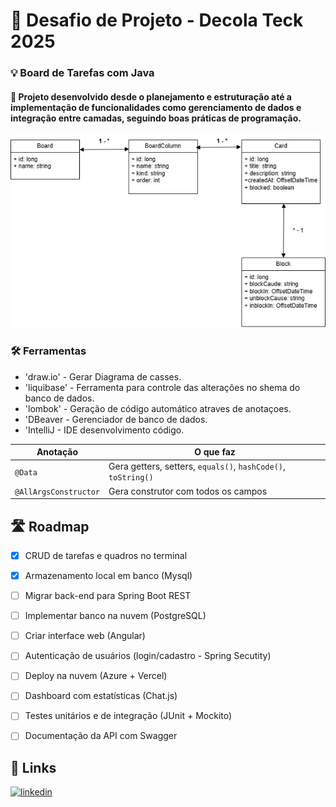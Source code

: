 # 🚀 Desafio de Projeto - Decola Teck 2025

### 💡 Board de Tarefas com Java
#### 🎯 Projeto desenvolvido desde o planejamento e estruturação até a implementação de funcionalidades como gerenciamento de dados e integração entre camadas, seguindo boas práticas de programação.

![Diagrama de Classes](docs/Board.jpg)

### 🛠 Ferramentas
* 'draw.io' - Gerar Diagrama de casses.
* 'liquibase' - Ferramenta para controle das alterações no shema do banco de dados.
* 'lombok' - Geração de código automático atraves de anotaçoes.
* 'DBeaver - Gerenciador de banco de dados.
* 'IntelliJ - IDE desenvolvimento código.
  
| Anotação              | O que faz                                                     |
| --------------------- | ------------------------------------------------------------- |
| `@Data`               | Gera getters, setters, `equals()`, `hashCode()`, `toString()` |                            |
| `@AllArgsConstructor` | Gera construtor com todos os campos                           |

## 🛣️ Roadmap

- [x] CRUD de tarefas e quadros no terminal
- [x] Armazenamento local em banco (Mysql)
- [ ] Migrar back-end para Spring Boot REST
- [ ] Implementar banco na nuvem (PostgreSQL)
- [ ] Criar interface web (Angular)
- [ ] Autenticação de usuários (login/cadastro - Spring Secutity)
- [ ] Deploy na nuvem (Azure + Vercel)
- [ ] Dashboard com estatísticas (Chat.js)
- [ ] Testes unitários e de integração (JUnit + Mockito) 
- [ ] Documentação da API com Swagger


## 🔗 Links
[![linkedin](https://img.shields.io/badge/linkedin-0A66C2?style=for-the-badge&logo=linkedin&logoColor=white)](https://www.linkedin.com/genivaldo-ferreira)




